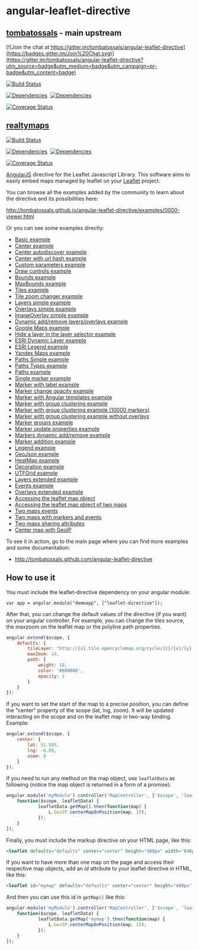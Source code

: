 # angular-leaflet-directive
## [tombatossals](http://github.com/tombatossals/angular-leaflet-directive) - main upstream
[![Join the chat at https://gitter.im/tombatossals/angular-leaflet-directive](https://badges.gitter.im/Join%20Chat.svg)](https://gitter.im/tombatossals/angular-leaflet-directive?utm_source=badge&utm_medium=badge&utm_campaign=pr-badge&utm_content=badge)

[![Build Status](https://travis-ci.org/tombatossals/angular-leaflet-directive.png)](https://travis-ci.org/tombatossals/angular-leaflet-directive)

[![Dependencies](https://david-dm.org/tombatossals/angular-leaflet-directive.svg)](https://david-dm.org/tombatossals/angular-leaflet-directive)&nbsp;
[![Dependencies](https://david-dm.org/tombatossals/angular-leaflet-directive/dev-status.svg)](https://david-dm.org/tombatossals/angular-leaflet-directive)&nbsp;

[![Coverage
Status](https://coveralls.io/repos/tombatossals/angular-leaflet-directive/badge.png?branch=master)](http://tombatossals.github.io/angular-leaflet-directive/coverage/PhantomJS%201.9.7%20%28Linux%29/lcov-report/dist/angular-leaflet-directive.js.html)

## [realtymaps](http://github.com/realtymaps/angular-leaflet-directive)
[![Build Status](https://travis-ci.org/realtymaps/angular-leaflet-directive.png)](https://travis-ci.org/realtymaps/angular-leaflet-directive)

[![Dependencies](https://david-dm.org/realtymaps/angular-leaflet-directive.svg)](https://david-dm.org/realtymaps/angular-leaflet-directive)&nbsp;
[![Dependencies](https://david-dm.org/realtymaps/angular-leaflet-directive/dev-status.svg)](https://david-dm.org/realtymaps/angular-leaflet-directive)&nbsp;

[![Coverage
Status](https://coveralls.io/repos/realtymaps/angular-leaflet-directive/badge.png?branch=master)](http://realtymaps.github.io/angular-leaflet-directive/coverage/PhantomJS%201.9.7%20%28Linux%29/lcov-report/dist/angular-leaflet-directive.js.html)


[AngularJS](http://angularjs.org/) directive for the Leaflet Javascript
Library. This software aims to easily embed maps managed by leaflet on your
[Leaflet](http://leaflet.cloudmade.com) project.

You can browse all the examples added by the community to learn about the directive and its possibilities here:

http://tombatossals.github.io/angular-leaflet-directive/examples/0000-viewer.html

Or you can see some examples directly:

* [Basic example](http://tombatossals.github.io/angular-leaflet-directive/examples/simple-example.html)
* [Center example](http://tombatossals.github.io/angular-leaflet-directive/examples/center-example.html)
* [Center autodiscover example](http://tombatossals.github.io/angular-leaflet-directive/examples/center-autodiscover-example.html)
* [Center with url hash example](http://tombatossals.github.io/angular-leaflet-directive/examples/url-hash-center-example.html)
* [Custom parameters example](http://tombatossals.github.io/angular-leaflet-directive/examples/custom-parameters-example.html)
* [Draw controls example](http://tombatossals.github.io/angular-leaflet-directive/examples/control-draw-example.html)
* [Bounds example](http://tombatossals.github.io/angular-leaflet-directive/examples/bounds-example.html)
* [MaxBounds example](http://tombatossals.github.io/angular-leaflet-directive/examples/maxbounds-example.html)
* [Tiles example](http://tombatossals.github.io/angular-leaflet-directive/examples/tiles-example.html)
* [Tile zoom changer example](http://tombatossals.github.io/angular-leaflet-directive/examples/tiles-zoom-changer-example.html)
* [Layers simple example](http://tombatossals.github.io/angular-leaflet-directive/examples/layers-simple-example.html)
* [Overlays simple example](http://tombatossals.github.io/angular-leaflet-directive/examples/overlays-simple-example.html)
* [ImageOverlay simple example](http://tombatossals.github.io/angular-leaflet-directive/examples/layers-imageoverlay-example.html)
* [Dynamic add/remove layers/overlays example](http://tombatossals.github.io/angular-leaflet-directive/examples/layers-add-remove.html)
* [Google Maps example](http://tombatossals.github.io/angular-leaflet-directive/examples/googlemaps-example.html)
* [Hide a layer in the layer selector example](http://tombatossals.github.io/angular-leaflet-directive/examples/layers-hide-baselayer-on-selector-example.html)
* [ESRI Dynamic Layer example](http://tombatossals.github.io/angular-leaflet-directive/examples/esri-dynamiclayer-example.html)
* [ESRI Legend example](http://tombatossals.github.io/angular-leaflet-directive/examples/esri-legend-example.html)
* [Yandex Maps example](http://tombatossals.github.io/angular-leaflet-directive/examples/yandexmaps-example.html)
* [Paths Simple example](http://tombatossals.github.io/angular-leaflet-directive/examples/paths-simple-example.html)
* [Paths Types example](http://tombatossals.github.io/angular-leaflet-directive/examples/paths-types-example.html)
* [Paths example](http://tombatossals.github.io/angular-leaflet-directive/examples/paths-example.html)
* [Single marker example](http://tombatossals.github.io/angular-leaflet-directive/examples/markers-simple-example.html)
* [Marker with label example](http://tombatossals.github.io/angular-leaflet-directive/examples/markers-label-example.html)
* [Marker change opacity example](http://tombatossals.github.io/angular-leaflet-directive/examples/markers-change-opacity-example.html)
* [Marker with Angular templates example](http://tombatossals.github.io/angular-leaflet-directive/examples/markers-angular-template-example.html)
* [Marker with group clustering example](http://tombatossals.github.io/angular-leaflet-directive/examples/markers-clustering-example.html)
* [Marker with group clustering example (10000 markers)](http://tombatossals.github.io/angular-leaflet-directive/examples/markers-clustering-10000.html)
* [Marker with group clustering example without overlays](http://tombatossals.github.io/angular-leaflet-directive/examples/markers-clustering-without-overlays-example.html)
* [Marker groups example](http://tombatossals.github.io/angular-leaflet-directive/examples/markers-groups-example.html)
* [Marker update properties example](http://tombatossals.github.io/angular-leaflet-directive/examples/markers-update-example.html)
* [Markers dynamic add/remove example](http://tombatossals.github.io/angular-leaflet-directive/examples/markers-dynamic-addremove-example.html)
* [Marker addition example](http://tombatossals.github.io/angular-leaflet-directive/examples/markers-add-example.html)
* [Legend example](http://tombatossals.github.io/angular-leaflet-directive/examples/legend-example.html)
* [GeoJson example](http://tombatossals.github.io/angular-leaflet-directive/examples/geojson-example.html)
* [HeatMap example](http://tombatossals.github.io/angular-leaflet-directive/examples/heatmap-example.html)
* [Decoration example](http://tombatossals.github.io/angular-leaflet-directive/examples/decorations-simple-example.html)
* [UTFGrid example](http://tombatossals.github.io/angular-leaflet-directive/examples/utfgrid-example.html)
* [Layers extended example](http://tombatossals.github.io/angular-leaflet-directive/examples/layers-example.html)
* [Events example](http://tombatossals.github.io/angular-leaflet-directive/examples/events-example.html)
* [Overlays extended example](http://tombatossals.github.io/angular-leaflet-directive/examples/overlays-example.html)
* [Accessing the leaflet map object](http://tombatossals.github.io/angular-leaflet-directive/examples/access-leaflet-object-example.html)
* [Accessing the leaflet map object of two maps](http://tombatossals.github.io/angular-leaflet-directive/examples/double-map-example.html)
* [Two maps events](http://tombatossals.github.io/angular-leaflet-directive/examples/double-map-events-example.html)
* [Two maps with markers and events](http://tombatossals.github.io/angular-leaflet-directive/examples/markers-two-maps-events-example.html)
* [Two maps sharing attributes](http://tombatossals.github.io/angular-leaflet-directive/examples/double-map-sharing-attributes.html)
* [Center map with GeoIP](http://tombatossals.github.io/angular-leaflet-directive/examples/center-geoip-example.html)

To see it in action, go to the main page where you can find more examples and
some documentation:

 * http://tombatossals.github.com/angular-leaflet-directive


## How to use it

You must include the leaflet-directive dependency on your angular module:
```
var app = angular.module("demoapp", ["leaflet-directive"]);
```

After that, you can change the default values of the directive (if you want) on
your angular controller. For example, you can change the tiles source, the
maxzoom on the leaflet map or the polyline path properties.

```javascript
angular.extend($scope, {
    defaults: {
        tileLayer: "http://{s}.tile.opencyclemap.org/cycle/{z}/{x}/{y}.png",
        maxZoom: 14,
        path: {
            weight: 10,
            color: '#800000',
            opacity: 1
        }
    }
});
```

If you want to set the start of the map to a precise position, you can define
the "center" property of the scope (lat, lng, zoom). It will be updated
interacting on the scope and on the leaflet map in two-way binding. Example:
```javascript
angular.extend($scope, {
    center: {
        lat: 51.505,
        lng: -0.09,
        zoom: 8
    }
});
```

If you need to run any method on the map object, use ```leafletData``` as following (notice the map object is returned in a form of a promise):

```javascript
angular.module('myModule').controller('MapController', ['$scope', 'leafletData',
	function($scope, leafletData) {
	        leafletData.getMap().then(function(map) {
	            L.GeoIP.centerMapOnPosition(map, 15);
	        });
	}
]);
```

Finally, you must include the markup directive on your HTML page, like this:
```html
<leaflet defaults="defaults" center="center" height="480px" width="640px"></leaflet>
```

If you want to have more than one map on the page and access their respective map objects, add an *id* attribute to your leaflet directive in HTML, like this:

```html
<leaflet id="mymap" defaults="defaults" center="center" height="480px" width="640px"></leaflet>
```

And then you can use this id in ```getMap()``` like this:

```javascript
angular.module('myModule').controller('MapController', ['$scope', 'leafletData',
	function($scope, leafletData) {
	        leafletData.getMap('mymap').then(function(map) {
	            L.GeoIP.centerMapOnPosition(map, 15);
	        });
	}
]);
```
